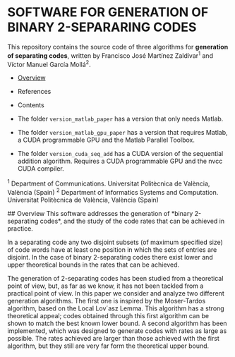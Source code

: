 # SOFTWARE FOR GENERATION OF BINARY 2-SEPARARING CODES


This repository contains the source code of three algorithms for **generation of separating codes**, written by Francisco José Martínez Zaldívar<sup>1</sup> and Víctor Manuel García Mollá<sup>2</sup>.

 

- [Overview](#overview)
  
- References

- Contents

- The folder `version_matlab_paper` has a version that only needs Matlab.

- The folder `version_matlab_gpu_paper` has a version that requires Matlab, a CUDA programmable GPU and the Matlab Parallel Toolbox.

- The folder `version_cuda_seq_add` has a CUDA version of the sequential addition algorithm. Requires a CUDA programmable GPU and the 
nvcc CUDA compiler.

<sup>1</sup> Department of Communications. Universitat Politècnica de València, València (Spain)
<sup>2</sup> Department of Informatics Systems and Computation. Universitat Politècnica de València, València (Spain)


<div id="overview">
## Overview 
This software addresses the generation of *binary 2-separating codes*, and the study of the code rates
that can be achieved in practice. 

In a separating code any two disjoint subsets (of maximum
specified size) of code words have at least one position in which the sets of entries are disjoint. In
the case of binary 2-separating codes there exist lower and upper theoretical bounds in the rates
that can be achieved. 

The generation of 2-separating codes has been studied from a theoretical
point of view, but, as far as we know, it has not been tackled from a practical point of view. In
this paper we consider and analyze two different generation algorithms. The first one is inspired
by the Moser-Tardos algorithm, based on the Local Lov´asz Lemma. This algorithm has a strong
theoretical appeal; codes obtained through this first algorithm can be shown to match the best
known lower bound. A second algorithm has been implemented, which was designed to generate
codes with rates as large as possible. The rates achieved are larger than those achieved with
the first algorithm, but they still are very far form the theoretical upper bound. 

</div>
